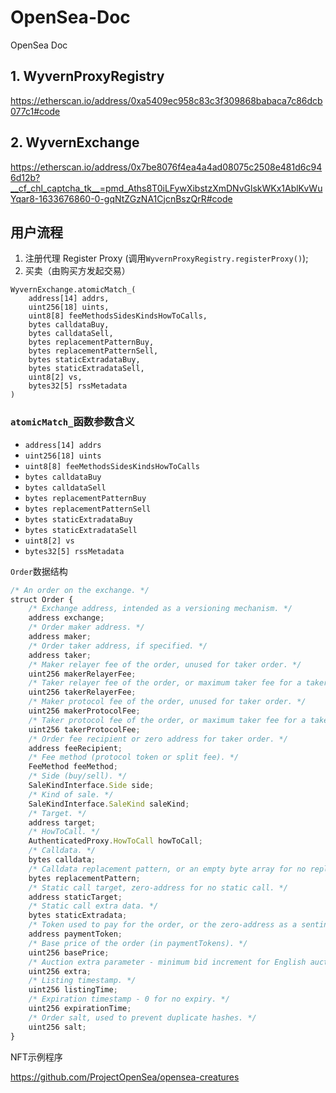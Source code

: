 # OpenSea-Doc
OpenSea Doc

## 1. WyvernProxyRegistry

<https://etherscan.io/address/0xa5409ec958c83c3f309868babaca7c86dcb077c1#code>

## 2. WyvernExchange

<https://etherscan.io/address/0x7be8076f4ea4a4ad08075c2508e481d6c946d12b?__cf_chl_captcha_tk__=pmd_Aths8T0iLFywXibstzXmDNvGlskWKx1AblKvWuYqar8-1633676860-0-gqNtZGzNA1CjcnBszQrR#code>


## 用户流程

1. 注册代理 Register Proxy (调用`WyvernProxyRegistry.registerProxy()`);
2. 买卖（由购买方发起交易）
```
WyvernExchange.atomicMatch_(
    address[14] addrs, 
    uint256[18] uints, 
    uint8[8] feeMethodsSidesKindsHowToCalls, 
    bytes calldataBuy, 
    bytes calldataSell, 
    bytes replacementPatternBuy, 
    bytes replacementPatternSell, 
    bytes staticExtradataBuy, 
    bytes staticExtradataSell, 
    uint8[2] vs, 
    bytes32[5] rssMetadata
)
```

### `atomicMatch_`函数参数含义

-  `address[14] addrs`
-  `uint256[18] uints`
-  `uint8[8] feeMethodsSidesKindsHowToCalls`
-  `bytes calldataBuy`
-  `bytes calldataSell`
-  `bytes replacementPatternBuy`
-  `bytes replacementPatternSell`
-  `bytes staticExtradataBuy`
-  `bytes staticExtradataSell`
-  `uint8[2] vs`
-  `bytes32[5] rssMetadata`

`Order`数据结构
```javascript
/* An order on the exchange. */
struct Order {
    /* Exchange address, intended as a versioning mechanism. */
    address exchange;
    /* Order maker address. */
    address maker;
    /* Order taker address, if specified. */
    address taker;
    /* Maker relayer fee of the order, unused for taker order. */
    uint256 makerRelayerFee;
    /* Taker relayer fee of the order, or maximum taker fee for a taker order. */
    uint256 takerRelayerFee;
    /* Maker protocol fee of the order, unused for taker order. */
    uint256 makerProtocolFee;
    /* Taker protocol fee of the order, or maximum taker fee for a taker order. */
    uint256 takerProtocolFee;
    /* Order fee recipient or zero address for taker order. */
    address feeRecipient;
    /* Fee method (protocol token or split fee). */
    FeeMethod feeMethod;
    /* Side (buy/sell). */
    SaleKindInterface.Side side;
    /* Kind of sale. */
    SaleKindInterface.SaleKind saleKind;
    /* Target. */
    address target;
    /* HowToCall. */
    AuthenticatedProxy.HowToCall howToCall;
    /* Calldata. */
    bytes calldata;
    /* Calldata replacement pattern, or an empty byte array for no replacement. */
    bytes replacementPattern;
    /* Static call target, zero-address for no static call. */
    address staticTarget;
    /* Static call extra data. */
    bytes staticExtradata;
    /* Token used to pay for the order, or the zero-address as a sentinel value for Ether. */
    address paymentToken;
    /* Base price of the order (in paymentTokens). */
    uint256 basePrice;
    /* Auction extra parameter - minimum bid increment for English auctions, starting/ending price difference. */
    uint256 extra;
    /* Listing timestamp. */
    uint256 listingTime;
    /* Expiration timestamp - 0 for no expiry. */
    uint256 expirationTime;
    /* Order salt, used to prevent duplicate hashes. */
    uint256 salt;
}
```

NFT示例程序

<https://github.com/ProjectOpenSea/opensea-creatures>